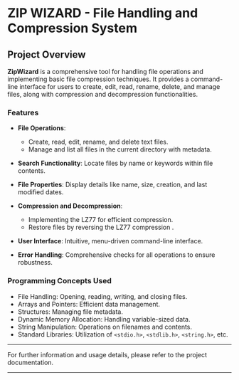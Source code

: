 # ZIP WIZARD - File Handling and Compression System

## Project Overview

**ZipWizard** is a comprehensive tool for handling file operations and implementing basic file compression techniques. It provides a command-line interface for users to create, edit, read, rename, delete, and manage files, along with compression and decompression functionalities.

### Features

- **File Operations**:
  - Create, read, edit, rename, and delete text files.
  - Manage and list all files in the current directory with metadata.

- **Search Functionality**: Locate files by name or keywords within file contents.

- **File Properties**: Display details like name, size, creation, and last modified dates.

- **Compression and Decompression**: 
  - Implementing the LZ77 for efficient compression.
  - Restore files by reversing the LZ77 compression .

- **User Interface**: Intuitive, menu-driven command-line interface.

- **Error Handling**: Comprehensive checks for all operations to ensure robustness.

### Programming Concepts Used

- File Handling: Opening, reading, writing, and closing files.
- Arrays and Pointers: Efficient data management.
- Structures: Managing file metadata.
- Dynamic Memory Allocation: Handling variable-sized data.
- String Manipulation: Operations on filenames and contents.
- Standard Libraries: Utilization of `<stdio.h>`, `<stdlib.h>`, `<string.h>`, etc.

---

For further information and usage details, please refer to the project documentation.

--- 
